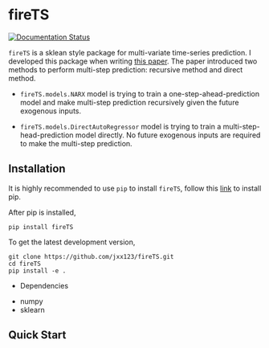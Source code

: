# fireTS #
[![Documentation Status](https://readthedocs.org/projects/firets/badge/?version=latest)](https://firets.readthedocs.io/en/latest/?badge=latest)

`fireTS` is a sklean style package for multi-variate time-series prediction. I
developed this package when writing [this
paper](http://ceur-ws.org/Vol-2148/paper16.pdf). The paper introduced two
methods to perform multi-step prediction: recursive method and direct method.

- `fireTS.models.NARX` model is trying to train a one-step-ahead-prediction model
and make multi-step prediction recursively given the future exogenous inputs.

- `fireTS.models.DirectAutoRegressor` model is trying to train a
multi-step-head-prediction model directly. No future exogenous inputs are
required to make the multi-step prediction.

## Installation ##
It is highly recommended to use `pip` to install `fireTS`, follow this
 [link](https://pip.pypa.io/en/stable/installing/) to install pip.
 
After pip is installed, 
```
pip install fireTS
```

To get the latest development version, 
```
git clone https://github.com/jxx123/fireTS.git
cd fireTS
pip install -e .
```


* Dependencies
 - numpy
 - sklearn

## Quick Start ##
